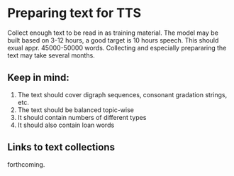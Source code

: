 Preparing text for TTS
======================

Collect enough text to be read in as training material. The model may be built based on 3-12 hours, a good target is 10 hours speech. This should exual appr. 45000-50000 words. Collecting and especially prepararing the text may take several months.

## Keep in mind:

1. The text should cover digraph sequences, consonant gradation strings, etc.
1. The text should be balanced topic-wise
1. It should contain numbers of different types
1. It should also contain loan words


## Links to text collections

forthcoming.


